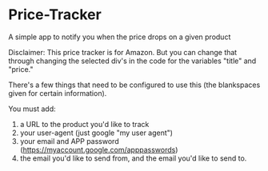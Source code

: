 # Price-Tracker
A simple app to notify you when the price drops on a given product

Disclaimer: This price tracker is for Amazon. But you can change that through changing the selected div's in the code for the variables "title" and "price."

There's a few things that need to be configured to use this (the blankspaces given for certain information).

You must add:
1) a URL to the product you'd like to track
2) your user-agent (just google "my user agent")
3) your email and APP password (https://myaccount.google.com/apppasswords)
4) the email you'd like to send from, and the email you'd like to send to.



